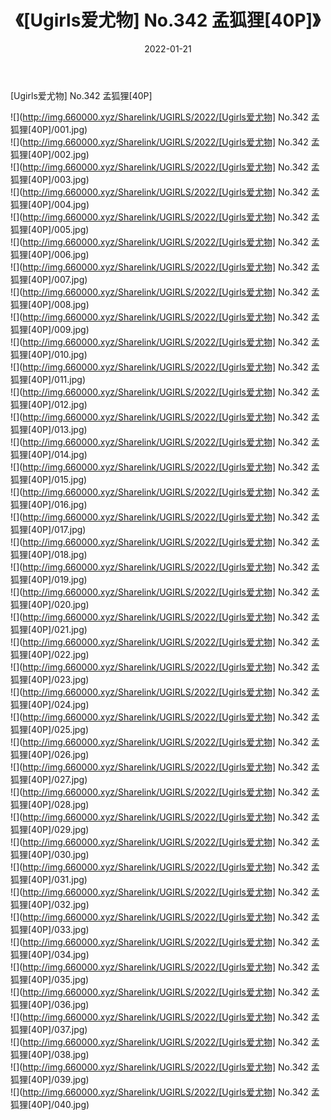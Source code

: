 ﻿---
layout: post
title:  《[Ugirls爱尤物] No.342 孟狐狸[40P]》
date:   2022-01-21
img: http://img.660000.xyz/Sharelink/UGIRLS/2022/[Ugirls爱尤物] No.342 孟狐狸[40P]/000.jpg
categories: [美女, 清纯, 唯美]
---

[Ugirls爱尤物] No.342 孟狐狸[40P]

  ![](http://img.660000.xyz/Sharelink/UGIRLS/2022/[Ugirls爱尤物] No.342 孟狐狸[40P]/001.jpg) <br> ![](http://img.660000.xyz/Sharelink/UGIRLS/2022/[Ugirls爱尤物] No.342 孟狐狸[40P]/002.jpg) <br> ![](http://img.660000.xyz/Sharelink/UGIRLS/2022/[Ugirls爱尤物] No.342 孟狐狸[40P]/003.jpg) <br> ![](http://img.660000.xyz/Sharelink/UGIRLS/2022/[Ugirls爱尤物] No.342 孟狐狸[40P]/004.jpg) <br> ![](http://img.660000.xyz/Sharelink/UGIRLS/2022/[Ugirls爱尤物] No.342 孟狐狸[40P]/005.jpg) <br> ![](http://img.660000.xyz/Sharelink/UGIRLS/2022/[Ugirls爱尤物] No.342 孟狐狸[40P]/006.jpg) <br> ![](http://img.660000.xyz/Sharelink/UGIRLS/2022/[Ugirls爱尤物] No.342 孟狐狸[40P]/007.jpg) <br> ![](http://img.660000.xyz/Sharelink/UGIRLS/2022/[Ugirls爱尤物] No.342 孟狐狸[40P]/008.jpg) <br> ![](http://img.660000.xyz/Sharelink/UGIRLS/2022/[Ugirls爱尤物] No.342 孟狐狸[40P]/009.jpg) <br> ![](http://img.660000.xyz/Sharelink/UGIRLS/2022/[Ugirls爱尤物] No.342 孟狐狸[40P]/010.jpg) <br> ![](http://img.660000.xyz/Sharelink/UGIRLS/2022/[Ugirls爱尤物] No.342 孟狐狸[40P]/011.jpg) <br> ![](http://img.660000.xyz/Sharelink/UGIRLS/2022/[Ugirls爱尤物] No.342 孟狐狸[40P]/012.jpg) <br> ![](http://img.660000.xyz/Sharelink/UGIRLS/2022/[Ugirls爱尤物] No.342 孟狐狸[40P]/013.jpg) <br> ![](http://img.660000.xyz/Sharelink/UGIRLS/2022/[Ugirls爱尤物] No.342 孟狐狸[40P]/014.jpg) <br> ![](http://img.660000.xyz/Sharelink/UGIRLS/2022/[Ugirls爱尤物] No.342 孟狐狸[40P]/015.jpg) <br> ![](http://img.660000.xyz/Sharelink/UGIRLS/2022/[Ugirls爱尤物] No.342 孟狐狸[40P]/016.jpg) <br> ![](http://img.660000.xyz/Sharelink/UGIRLS/2022/[Ugirls爱尤物] No.342 孟狐狸[40P]/017.jpg) <br> ![](http://img.660000.xyz/Sharelink/UGIRLS/2022/[Ugirls爱尤物] No.342 孟狐狸[40P]/018.jpg) <br> ![](http://img.660000.xyz/Sharelink/UGIRLS/2022/[Ugirls爱尤物] No.342 孟狐狸[40P]/019.jpg) <br> ![](http://img.660000.xyz/Sharelink/UGIRLS/2022/[Ugirls爱尤物] No.342 孟狐狸[40P]/020.jpg) <br> ![](http://img.660000.xyz/Sharelink/UGIRLS/2022/[Ugirls爱尤物] No.342 孟狐狸[40P]/021.jpg) <br> ![](http://img.660000.xyz/Sharelink/UGIRLS/2022/[Ugirls爱尤物] No.342 孟狐狸[40P]/022.jpg) <br> ![](http://img.660000.xyz/Sharelink/UGIRLS/2022/[Ugirls爱尤物] No.342 孟狐狸[40P]/023.jpg) <br> ![](http://img.660000.xyz/Sharelink/UGIRLS/2022/[Ugirls爱尤物] No.342 孟狐狸[40P]/024.jpg) <br> ![](http://img.660000.xyz/Sharelink/UGIRLS/2022/[Ugirls爱尤物] No.342 孟狐狸[40P]/025.jpg) <br> ![](http://img.660000.xyz/Sharelink/UGIRLS/2022/[Ugirls爱尤物] No.342 孟狐狸[40P]/026.jpg) <br> ![](http://img.660000.xyz/Sharelink/UGIRLS/2022/[Ugirls爱尤物] No.342 孟狐狸[40P]/027.jpg) <br> ![](http://img.660000.xyz/Sharelink/UGIRLS/2022/[Ugirls爱尤物] No.342 孟狐狸[40P]/028.jpg) <br> ![](http://img.660000.xyz/Sharelink/UGIRLS/2022/[Ugirls爱尤物] No.342 孟狐狸[40P]/029.jpg) <br> ![](http://img.660000.xyz/Sharelink/UGIRLS/2022/[Ugirls爱尤物] No.342 孟狐狸[40P]/030.jpg) <br> ![](http://img.660000.xyz/Sharelink/UGIRLS/2022/[Ugirls爱尤物] No.342 孟狐狸[40P]/031.jpg) <br> ![](http://img.660000.xyz/Sharelink/UGIRLS/2022/[Ugirls爱尤物] No.342 孟狐狸[40P]/032.jpg) <br> ![](http://img.660000.xyz/Sharelink/UGIRLS/2022/[Ugirls爱尤物] No.342 孟狐狸[40P]/033.jpg) <br> ![](http://img.660000.xyz/Sharelink/UGIRLS/2022/[Ugirls爱尤物] No.342 孟狐狸[40P]/034.jpg) <br> ![](http://img.660000.xyz/Sharelink/UGIRLS/2022/[Ugirls爱尤物] No.342 孟狐狸[40P]/035.jpg) <br> ![](http://img.660000.xyz/Sharelink/UGIRLS/2022/[Ugirls爱尤物] No.342 孟狐狸[40P]/036.jpg) <br> ![](http://img.660000.xyz/Sharelink/UGIRLS/2022/[Ugirls爱尤物] No.342 孟狐狸[40P]/037.jpg) <br> ![](http://img.660000.xyz/Sharelink/UGIRLS/2022/[Ugirls爱尤物] No.342 孟狐狸[40P]/038.jpg) <br> ![](http://img.660000.xyz/Sharelink/UGIRLS/2022/[Ugirls爱尤物] No.342 孟狐狸[40P]/039.jpg) <br> ![](http://img.660000.xyz/Sharelink/UGIRLS/2022/[Ugirls爱尤物] No.342 孟狐狸[40P]/040.jpg) <br>